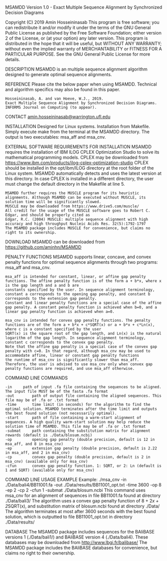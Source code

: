 MSAMDD Version 1.0 - Exact Multiple Sequence Alignment by Synchronized Decision Diagrams

Copyright (C) 2019 Amin Hosseininasab
This program is free software; you can redistribute it and/or modify it under the terms of the GNU General Public License
as published by the Free Software Foundation; either version 2 of the License, or (at your option) any later version.
This program is distributed in the hope that it will be useful, but WITHOUT ANY WARRANTY; without even the implied 
warranty of MERCHANTABILITY or FITNESS FOR A PARTICULAR PURPOSE.  See the GNU General Public License for more details.

DESCRIPTION
    MSAMDD is an multiple sequence alignment algorithm designed to generate optimal sequence alignments.
    	
REFERENCE
    Please cite the below paper when using MSAMDD. Technical and algorithm specifics may also be found in this paper.
 
    Hosseininasab, A. and van Hoeve, W.J., 2019. 
    Exact Multiple Sequence Alignment by Synchronized Decision Diagrams. 
    INFORMS Journal on Computing (to appear).

CONTACT
    amin.hosseininasab@warrington.ufl.edu

INSTALLATION
    Designed for Linux systems. Installation from Makefile. Simply execute make from the terminal at the MSAMDD directory. The output is two executables: msa_aff and msa_cnv. 

EXTERNAL SOFTWARE REQUIREMENTS FOR INSTALLATION
    MSAMDD requires the installation of IBM ILOG CPLEX Optimization Studio to solve its mathematical programming models. 
    CPLEX may be downloaded from https://www.ibm.com/products/ilog-cplex-optimization-studio
    CPLEX should be installed in the opt/ibm/ILOG directory at the root folder of the Linux system. 
    MSAMDD automatically detects and uses the latest version at this directory. In case CPLEX is installed in a different directory, 
    the user must change the default directory in the Makefile at line 5.
    
    MSAMDD further requires the MUSCLE program for its heuristic alignments. Although MSAMDD can be executed without MUSCLE, its solution time will be significantly slowed.
    MUSCLE may be downloaded from https://www.drive5.com/muscle/
    All credit for the usage of the MUSCLE software goes to Robert C. Edgar, and should be properly cited as 
    Edgar, R.C. (2004) MUSCLE: multiple sequence alignment with high accuracy and high throughput Nucleic Acids Res. 32(5):1792-1797 
    The MSAMDD package includes MUSCLE for convenience, but claims no right to its ownership.

DOWNLOAD
    MSAMDD can be downloaded from https://github.com/aminhn/MSAMDD

PENALTY FUNCTIONS
    MSAMDD supports linear, concave, and convex penalty functions for optimal sequence alignments through two programs: msa_aff and msa_cnv. 
    
    msa_aff is intended for constant, linear, or affine gap penalty functions. The affine penalty function is of the form a + b*x, where x is the gap length and a and b are 
    constants specified by the user. In sequence alignment terminology, constant a corresponds to the opening gap penalty, and constant b corresponds to the extension gap penalty. 
    Constant and linear penalty functions are a special case of the affine gap penalty. A constant penalty function is achieved when b=0, and a linear gap penalty function is achieved when a=0. 
    
    msa_cnv is intended for convex gap penalty functions. The penalty functions are of the form a + b*x + c*SQRT(x) or a + b*x + c*Ln(x), where c is a constant specified by the user
    SQRT(x) is the square root of the gap length, and Ln(x) is the natural logarithm of the gap length. In sequence alignment terminology, constant c corresponds to the convex gap penalty.
    Note that the affine gap penalty is a special case of the convex gap penalty with c=0. In that regard, although msa_cnv may be used to accommodate affine, linear or constant gap penalty functions
    the runtime of msa_cnv is significantly slower than msa_aff. Therefore, the user is advised to use msa_cnv only when convex gap penalty functions are required, and use msa_aff otherwise.

COMMAND LINE COMMANDS
	
	-in		path of input .fa file containing the sequences to be aligned. The input file MUST be of the fasta .fa format
	-out		path of output file containing the aligned sequences. This file may be of .fa or .txt format
	-time		time limit (in seconds) for the algorithm to find the optimal solution. MSAMDD terminates after the time limit and outputs the best found solution (not necessarily optimal).
	-start 		path of file containing a warm-start alignment of sequences. A high quality warm-start solution may help reduce the solution time of MSAMDD. This file may be of .fa or .txt format
	-submat		path containing the substitution matrix for alignment rewards (default is ./Data/blosum.ncbi)	
	-op 		opening gap penalty (double precision, default is 12 in msa_aff, and 8 in msa_cnv)
	-ep 		extension gap penalty (double precision, default is 2.22 in msa_aff, and 2 in msa_cnv)
	-cp 		convex gap penalty (double precision, default is 2 in msa_cnv) (available only for msa_cnv)
	-cfun 		convex gap penalty function. 1: SQRT, or 2: Ln (default is 1 and SQRT) (available only for msa_cnv)

COMMAND LINE USAGE EXAMPLE
    Example: ./msa_cnv -in ./Data/bali4/BB11001.fa -out ./Data/results/BB11001_opt.txt -time 3600 -op 8 -ep 2 -cp 2 -cfun 1 -submat ./Data/blosum.ncbi
    This command uses msa_cnv for an alignment of sequences in file BB11001.fa found at directory ./Data/bali3/ 
    The algorithm uses a convex gap penalty function of 8 + 2*x + 2*SQRT(x), and substitution matrix of blosum.ncbi found at directory ./Data/
    The algorithm terminates at most after 3600 seconds with the best found solution, which is outputted to file BB11001_opt.txt in directory ./Data/results/

DATABASE
    The MSAMDD package includes sequences for the BAliBASE versions 1 (./Data/bali1/) and BAliBASE version 4 (./Data/bali4). These databases may be downloaded from http://www.lbgi.fr/balibase/
    The MSAMDD package includes the BAliBASE databases for convenience, but claims no right to their ownership.


